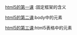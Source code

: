 [html5的第一课](./html/first.html) :固定框架的含义

[html5的第二课](./html/second.md):body中的元素

[html5的第三课](./html/3.md):html5表格中的元素


